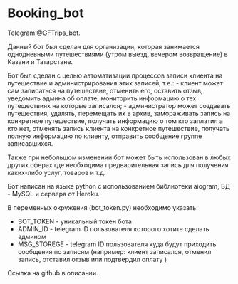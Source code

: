 # Booking_bot
Telegram @GFTrips_bot.

Данный бот был сделан для организации, которая занимается однодневными путешествиями (утром выезд, вечером возвращение) в Казани и Татарстане.

Бот был сделан с целью автоматизации процессов записи клиента на путешествие и администрирования этих записей, т.е.:
	- клиент может сам записаться на путешествие, отменить его, оставить отзыв, уведомить админа об оплате, мониторить информацию о тех путешествиях на которые записался;
	- администратор может создавать путешествия, удалять, перемещать их в архив, замораживать запись на конкретное путешествие, получать информацию о том кто заплатил а кто нет,  отменять запись клиента на конкретное путешествие, получать полную информацию по клиенту, отправить сообщение группе записавшихся.

Также при небольшом изменении бот может быть использован в любых других сферах где необходима предварительная запись для получения каких-либо услуг, товаров и т.д.
    
Бот написан на языке python с использованием библиотеки aiogram, БД - MySQL и сервера от Heroku.

В переменных окружения (bot_token.py) необходимо указать:
- BOT_TOKEN - уникальный токен бота
- ADMIN_ID - telegram ID пользователя которого хотите сделать админом 
- MSG_STOREGE - telegram ID пользователя куда будут приходить сообщения по записям (например: клиент записался, отменил запись, отставил отзыв или подтвердил оплату )

Ссылка на github в описании.
